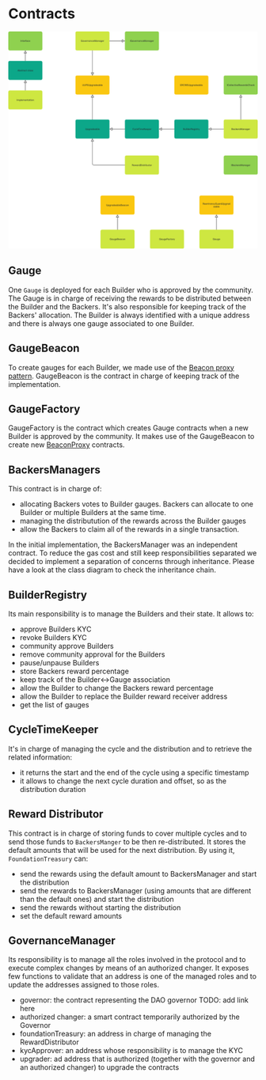 # Contracts

![UML class diagram](classes.png "UML Class diagram")

## Gauge

One `Gauge` is deployed for each Builder who is approved by the community. The Gauge is in charge of receiving the rewards to be distributed between the Builder and the Backers. It's also responsible for keeping track of the Backers' allocation. The Builder is always identified with a unique address and there is always one gauge associated to one Builder.

## GaugeBeacon

To create gauges for each Builder, we made use of the [Beacon proxy pattern](https://docs.openzeppelin.com/contracts/3.x/api/proxy#beacon). GaugeBeacon is the contract in charge of keeping track of the implementation.

## GaugeFactory

GaugeFactory is the contract which creates Gauge contracts when a new Builder is approved by the community. It makes use of the GaugeBeacon to create new [BeaconProxy](https://docs.openzeppelin.com/contracts/3.x/api/proxy#BeaconProxy) contracts.

## BackersManagers

This contract is in charge of:
- allocating Backers votes to Builder gauges. Backers can allocate to one Builder or multiple Builders at the same time.
- managing the distributution of the rewards across the Builder gauges
- allow the Backers to claim all of the rewards in a single transaction.

In the initial implementation, the BackersManager was an independent contract. To reduce the gas cost and still keep responsibilities separated we decided to implement a separation of concerns through inheritance. Please have a look at the class diagram to check the inheritance chain.

## BuilderRegistry

Its main responsibility is to manage the Builders and their state. It allows to:
- approve Builders KYC
- revoke Builders KYC
- community approve Builders
- remove community approval for the Builders
- pause/unpause Builders
- store Backers reward percentage
- keep track of the Builder<->Gauge association
- allow the Builder to change the Backers reward percentage
- allow the Builder to replace the Builder reward receiver address
- get the list of gauges

## CycleTimeKeeper

It's in charge of managing the cycle and the distribution and to retrieve the related information:
- it returns the start and the end of the cycle using a specific timestamp
- it allows to change the next cycle duration and offset, so as the distribution duration

## Reward Distributor

This contract is in charge of storing funds to cover multiple cycles and to send those funds to `BackersManger` to be then re-distributed. It stores the default amounts that will be used for the next distribution. By using it, `FoundationTreasury` can:
- send the rewards using the default amount to BackersManager and start the distribution
- send the rewards to BackersManager (using amounts that are different than the default ones) and start the distribution
- send the rewards without starting the distribution
- set the default reward amounts


## GovernanceManager

Its responsibility is to manage all the roles involved in the protocol and to execute complex changes by means of an authorized changer. It exposes few functions to validate that an address is one of the managed roles and to update the addresses assigned to those roles.
- governor: the contract representing the DAO governor TODO: add link here
- authorized changer: a smart contract temporarily authorized by the Governor
- foundationTreasury: an address in charge of managing the RewardDistributor
- kycApprover: an address whose responsibility is to manage the KYC
- upgrader: ad address that is authorized (together with the governor and an authorized changer) to upgrade the contracts
